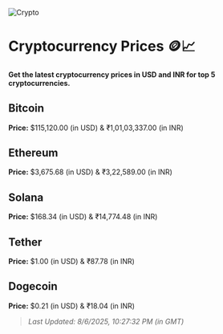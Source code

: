 
![Crypto](https://www.techguide.com.au/wp-content/uploads/2020/11/crypto3.jpeg)

# Cryptocurrency Prices 🪙📈

#### Get the latest cryptocurrency prices in USD and INR for top 5 cryptocurrencies.

## Bitcoin

**Price:** $115,120.00 (in USD) & ₹1,01,03,337.00 (in INR)

## Ethereum

**Price:** $3,675.68 (in USD) & ₹3,22,589.00 (in INR)

## Solana

**Price:** $168.34 (in USD) & ₹14,774.48 (in INR)

## Tether

**Price:** $1.00 (in USD) & ₹87.78 (in INR)

## Dogecoin

**Price:** $0.21 (in USD) & ₹18.04 (in INR)

> _Last Updated: 8/6/2025, 10:27:32 PM (in GMT)_
